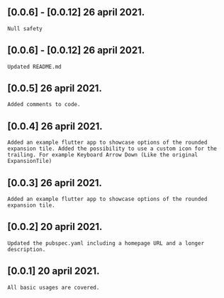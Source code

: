 ## [0.0.6] - [0.0.12] 26 april 2021.
    Null safety

## [0.0.6] - [0.0.12] 26 april 2021.
    Updated README.md

## [0.0.5] 26 april 2021.

    Added comments to code.

## [0.0.4] 26 april 2021.

    Added an example flutter app to showcase options of the rounded expansion tile. Added the possibility to use a custom icon for the trailing. For example Keyboard Arrow Down (Like the original ExpansionTile)

## [0.0.3] 26 april 2021.

    Added an example flutter app to showcase options of the rounded expansion tile.

## [0.0.2] 20 april 2021.

    Updated the pubspec.yaml including a homepage URL and a longer description.

## [0.0.1] 20 april 2021.

    All basic usages are covered.
